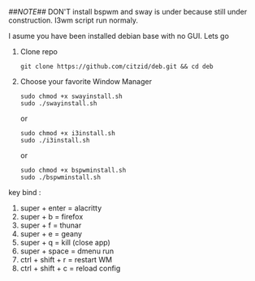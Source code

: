 
*##NOTE##*
DON'T install bspwm and sway is under because still under construction.
I3wm script run normaly.

I asume you have been installed debian base with no GUI.
Lets go 

1. Clone repo
    ```
    git clone https://github.com/citzid/deb.git && cd deb
    ```
  
2. Choose your favorite Window Manager
    ```
    sudo chmod +x swayinstall.sh
    sudo ./swayinstall.sh
    ```

    or
    ```
    sudo chmod +x i3install.sh
    sudo ./i3install.sh
    ```


    or
    ```
    sudo chmod +x bspwminstall.sh
    sudo ./bspwminstall.sh
    ```

key bind :
1. super + enter = alacritty
2. super + b = firefox
3. super + f = thunar
4. super + e = geany
5. super + q = kill (close app)
6. super + space = dmenu run
7. ctrl + shift + r = restart WM
8. ctrl + shift + c = reload config


